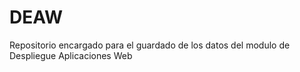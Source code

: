# DEAW

Repositorio encargado para el guardado de los datos del modulo de Despliegue Aplicaciones Web